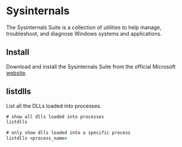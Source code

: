 # Sysinternals

The Sysinternals Suite is a collection of utilities to help manage, troubleshoot, and diagnose Windows systems and applications.

## Install

Download and install the Sysinternals Suite from the official Microsoft [website](https://learn.microsoft.com/en-us/sysinternals/downloads/).

## listdlls
List all the DLLs loaded into processes.

```cmd title="cmd"
# show all dlls loaded into processes
listdlls

# only show dlls loaded into a specific process
listdlls <process_name>
```
